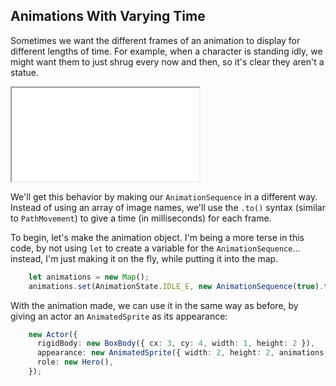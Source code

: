 ## Animations With Varying Time

Sometimes we want the different frames of an animation to display for different
lengths of time.  For example, when a character is standing idly, we might want
them to just shrug every now and then, so it's clear they aren't a statue.

<iframe src="./game_10.iframe.html"></iframe>

We'll get this behavior by making our `AnimationSequence` in a different way.
Instead of using an array of image names, we'll use the `.to()` syntax (similar
to `PathMovement`) to give a time (in milliseconds) for each frame.

To begin, let's make the animation object.  I'm being a more terse in this code,
by not using `let` to create a variable for the `AnimationSequence`... instead,
I'm just making it on the fly, while putting it into the map.

```typescript
    let animations = new Map();
    animations.set(AnimationState.IDLE_E, new AnimationSequence(true).to("alien_thrust_r_0.png", 750).to("alien_thrust_r_1.png", 75));
```

With the animation made, we can use it in the same way as before, by giving an
actor an `AnimatedSprite` as its appearance:

```typescript
    new Actor({
      rigidBody: new BoxBody({ cx: 3, cy: 4, width: 1, height: 2 }),
      appearance: new AnimatedSprite({ width: 2, height: 2, animations }),
      role: new Hero(),
    });
```

